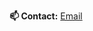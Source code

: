 
**📫 Contact:** <a href="mailto:gitnux@pm.me">Email</a>


<!---
foss4all/foss4all is a ✨ special ✨ repository because its `README.md` (this file) appears on your GitHub profile.
You can click the Preview link to take a look at your changes.
--->
